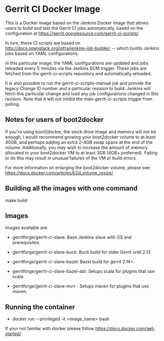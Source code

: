 # Gerrit CI Docker Image

This is a Docker image based on the Jenkins Docker image that allows users
to build and test the Gerrit CI jobs automatically, based on the configuration
at https://gerrit.googlesource.com/gerrit-ci-scripts/

In turn, these CI scripts are based on
http://docs.openstack.org/infra/jenkins-job-builder/ -- which builds Jenkins
jobs based on YAML configurations.

In this particular image, the YAML configurations are updated and jobs
reloaded every 5 minutes via the Jenkins SCM trigger.  These jobs are fetched
from the gerrit-ci-scripts repository and automatically reloaded.

It is also possible to run the gerrit-ci-scripts-manual job and provide the
legacy Change ID number and a particular revision to build: Jenkins will fetch
this particular change and load any job configurations changed in this revision.
Note that it will not inhibit the main gerrit-ci-scripts trigger from polling.

## Notes for users of boot2docker

If you're using boot2docker, the stock drive image and memory will not be enough.
I would recommend growing your boot2docker volume to at least 40GB, and perhaps
adding an extra 2-4GB swap space at the end of the volume.  Additionally, you
may wish to increase the amount of memory allocated to your boot2docker VM to
at least 3GB (4GB+ preferred).  Failing to do this may result in unusual
failures of the VM or build errors.

For more information on enlarging the boot2docker volume, please see:
https://docs.docker.com/articles/b2d_volume_resize/

## Building all the images with one command

make build

## Images

Images available are:

* gerritforge/gerrit-ci-slave: Base Jenkins slave with OS and prerequisites.

* gerritforge/gerrit-ci-slave-buck: Buck build for older Gerrit until 2.13

* gerritforge/gerrit-ci-slave-bazel: Bazel build for gerrit 2.14+.

* gerritforge/gerrit-ci-slave-bazel-sbt: Setups scala for plugins that use scala.

* gerritforge/gerrit-ci-slave-mvn - Setups maven for plugins that use maven.

## Running the container

* docker run --privileged -it <image_name> bash

If your not familar with docker please follow https://docs.docker.com/get-started/
